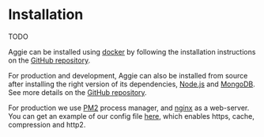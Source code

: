 # Installation  

TODO

Aggie can be installed using [docker](https://www.docker.com) by following the installation instructions on the [GitHub repository](https://github.com/TID-Lab/aggie#deployment-installation-via-docker).

For production and development, Aggie can also be installed from source after installing the right version of its dependencies, [Node.js](https://nodejs.org/en/) and [MongoDB](https://www.mongodb.com/). See more details on the [GitHub repository](https://github.com/TID-Lab/aggie#development-installation).

For production we use [PM2](https://www.npmjs.com/package/pm2) process manager, and [nginx](http://nginx.org/) as a web-server. You can get an example of our config file [here](aggie-nginx), which enables https, cache, compression and http2.
